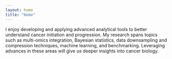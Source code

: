 ```yaml
---
layout: home
title: "Home"
---
```


I enjoy developing and applying advanced analytical tools to better understand cancer initiation and progression. My research spans topics such as multi-omics integration, Bayesian statistics, data downsampling and compression techniques, machine learning, and benchmarking. Leveraging advances in these areas will give us deeper insights into cancer biology.
